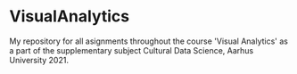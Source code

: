 # VisualAnalytics
My repository for all asignments throughout the course 'Visual Analytics' as a part of the supplementary subject Cultural Data Science, Aarhus University 2021.
